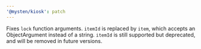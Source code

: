```yaml
---
'@mysten/kiosk': patch
---
```


Fixes `lock` function arguments. `itemId` is replaced by `item`, which accepts an ObjectArgument instead of a string. `itemId` is still supported but deprecated, and will be removed in future versions.
